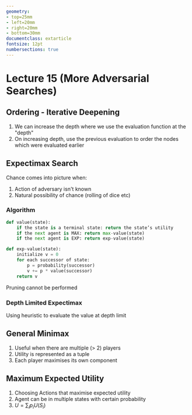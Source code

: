 ```yaml
---
geometry:
- top=25mm
- left=20mm
- right=20mm
- bottom=30mm
documentclass: extarticle
fontsize: 12pt
numbersections: true
---
```


# Lecture 15 (More Adversarial Searches)

## Ordering - Iterative Deepening
1. We can increase the depth where we use the evaluation function at the "depth"
1. On increasing depth, use the previous evaluation to order the nodes which were evaluated earlier

## Expectimax Search
Chance comes into picture when:

1. Action of adversary isn't known
1. Natural possibility of chance (rolling of dice etc)

### Algorithm
```python
def value(state):
    if the state is a terminal state: return the state’s utility
    if the next agent is MAX: return max-value(state)
    if the next agent is EXP: return exp-value(state)

def exp-value(state):
    initialize v = 0
    for each successor of state:
        p = probability(successor)
        v += p * value(successor)
    return v
```
Pruning cannot be performed

### Depth Limited Expectimax
Using heuristic to evaluate the value at depth limit

## General Minimax
1. Useful when there are multiple (> 2) players
1. Utility is represented as a tuple
1. Each player maximises its own component

## Maximum Expected Utility
1. Choosing Actions that maximise expected utility
1. Agent can be in multiple states with certain probability
1. $U = \sum_i{p_i U(S_i)}$
